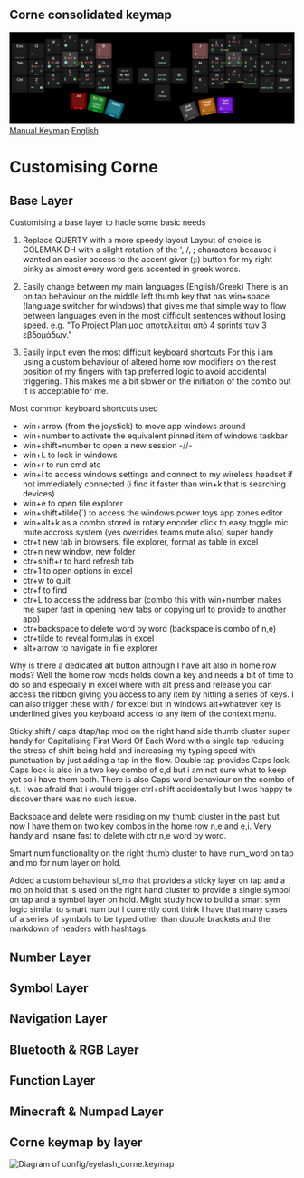 ## Corne consolidated keymap

![Manual keyboard layout creation](keymap-drawer/keyboard-layout-manual.png "manually generated by babis")
[Manual Keymap](https://www.keyboard-layout-editor.com/#/gists/2dfccb10efb1b1b25d5ebd17b6acdc26)
[English](README_EN.md)

# Customising Corne

## Base Layer
Customising a base layer to hadle some basic needs

1. Replace QUERTY with a more speedy layout
Layout of choice is COLEMAK DH with a slight rotation of the ', /, ; characters because i wanted an easier access to the accent giver (;:) button for my right pinky as almost every word gets accented in greek words.

2. Easily change between my main languages (English/Greek)
There is an on tap behaviour on the middle left thumb key that has win+space (language switcher for windows) that gives me that simple way to flow between languages even in the most difficult sentences without losing speed. e.g. "Το Project Plan μας αποτελείται από 4 sprints των 3 εβδομάδων."

3. Easily input even the most difficult keyboard shortcuts
For this i am using a custom behaviour of altered home row modifiers on the rest position of my fingers with tap preferred logic to avoid accidental triggering. This makes me a bit slower on the initiation of the combo but it is acceptable for me.

Most common keyboard shortcuts used
* win+arrow (from the joystick) to move app windows around
* win+number to activate the equivalent pinned item of windows taskbar
* win+shift+number to open a new session -//- 
* win+L to lock in windows
* win+r to run cmd etc
* win+i to access windows settings and connect to my wireless headset if not immediately connected (i find it faster than win+k that is searching devices)
* win+e to open file explorer
* win+shift+tilde(`) to access the windows power toys app zones editor
* win+alt+k as a combo stored in rotary encoder click to easy toggle mic mute accross system (yes overrides teams mute also) super handy
* ctr+t new tab in browsers, file explorer, format as table in excel
* ctr+n new window, new folder
* ctr+shift+r to hard refresh tab
* ctr+1 to open options in excel
* ctr+w to quit
* ctr+f to find
* ctr+L to access the address bar (combo this with win+number makes me super fast in opening new tabs or copying url to provide to another app)
* ctr+backspace to delete word by word (backspace is combo of n,e)
* ctr+tilde to reveal formulas in excel
* alt+arrow to navigate in file explorer 

Why is there a dedicated alt button although I have alt also in home row mods?
Well the home row mods holds down a key and needs a bit of time to do so and especially in excel where with alt press and release you can access the ribbon giving you access to any item by hitting a series of keys. I can also trigger these with / for excel but in windows alt+whatever key is underlined gives you keyboard access to any item of the context menu.

Sticky shift / caps dtap/tap mod on the right hand side thumb cluster super handy for Capitalising First Word Of Each Word with a single tap reducing the stress of shift being held and increasing my typing speed with punctuation by just adding a tap in the flow. Double tap provides Caps lock. Caps lock is also in a two key combo of c,d but i am not sure what to keep yet so i have them both. There is also Caps word behaviour on the combo of s,t. I was afraid that i would trigger ctrl+shift accidentally but I was happy to discover there was no such issue.

Backspace and delete were residing on my thumb cluster in the past but now I have them on two key combos in the home row n,e and e,i. Very handy and insane fast to delete with ctr n,e word by word.

Smart num functionality on the right thumb cluster to have num_word on tap and mo for num layer on hold.

Added a custom behaviour sl_mo that provides a sticky layer on tap and a mo on hold that is used on the right hand cluster to provide a single symbol on tap and a symbol layer on hold. Might study how to build a smart sym logic similar to smart num but I currently dont think I have that many cases of a series of symbols to be typed other than double brackets and the markdown of headers with hashtags.

## Number Layer
## Symbol Layer
## Navigation Layer
## Bluetooth & RGB Layer
## Function Layer
## Minecraft & Numpad Layer

## Corne keymap by layer
![Diagram of config/eyelash_corne.keymap](keymap-drawer/eyelash_corne.svg "generated by @caksoylar's Keymap Drawer")

